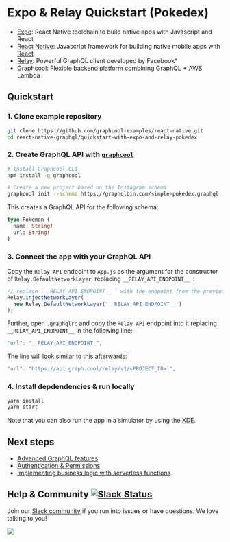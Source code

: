 # Expo & Relay Quickstart (Pokedex)

* [Expo](https://expo.io/): React Native toolchain to build native apps with Javascript and React
* [React Native](https://facebook.github.io/react-native/): Javascript framework for building native mobile apps with [React](https://facebook.github.io/react/)
* [Relay](https://facebook.github.io/relay/): Powerful GraphQL client developed by Facebook*
*  [Graphcool](https://www.graph.cool): Flexible backend platform combining GraphQL + AWS Lambda


## Quickstart

### 1. Clone example repository

```sh
git clone https://github.com/graphcool-examples/react-native.git
cd react-native-graphql/quickstart-with-expo-and-relay-pokedex
```

### 2. Create GraphQL API with [`graphcool`](https://www.npmjs.com/package/graphcool)

```sh
# Install Graphcool CLI
npm install -g graphcool

# Create a new project based on the Instagram schema
graphcool init --schema https://graphqlbin.com/simple-pokedex.graphql 
```

This creates a GraphQL API for the following schema:

```graphql
type Pokemon {
  name: String!
  url: String!
}
```

### 3. Connect the app with your GraphQL API

Copy the `Relay API` endpoint to `App.js` as the argument for the constructor of `Relay.DefaultNetworkLayer`, replacing `__RELAY_API_ENDPOINT__ `:

```js
// replace `__RELAY_API_ENDPOINT__ ` with the endpoint from the previous step
Relay.injectNetworkLayer(
  new Relay.DefaultNetworkLayer('__RELAY_API_ENDPOINT__')
);
```

Further, open `.graphqlrc` and copy the `Relay API` endpoint into it replacing `__RELAY_API_ENDPOINT__` in the following line:

```js
"url": "__RELAY_API_ENDPOINT_",
```

The line will look similar to this afterwards:

```js
"url": "https://api.graph.cool/relay/v1/<PROJECT_ID>`",
```


### 4. Install depdendencies & run locally

```sh
yarn install
yarn start
```

Note that you can also run the app in a simulator by using the [XDE](https://github.com/expo/xde).

## Next steps

* [Advanced GraphQL features](https://www.graph.cool/docs/tutorials/advanced-features-eath7duf7d/)
* [Authentication & Permissions](https://www.graph.cool/docs/reference/authorization/overview-iegoo0heez/)
* [Implementing business logic with serverless functions](https://www.graph.cool/docs/reference/functions/overview-boo6uteemo/)


## Help & Community [![Slack Status](https://slack.graph.cool/badge.svg)](https://slack.graph.cool)

Join our [Slack community](http://slack.graph.cool/) if you run into issues or have questions. We love talking to you!

![](http://i.imgur.com/5RHR6Ku.png)
